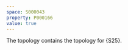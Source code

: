 ```yaml
---
space: S000043
property: P000166
value: true
---
```


The topology contains the topology for {S25}.
